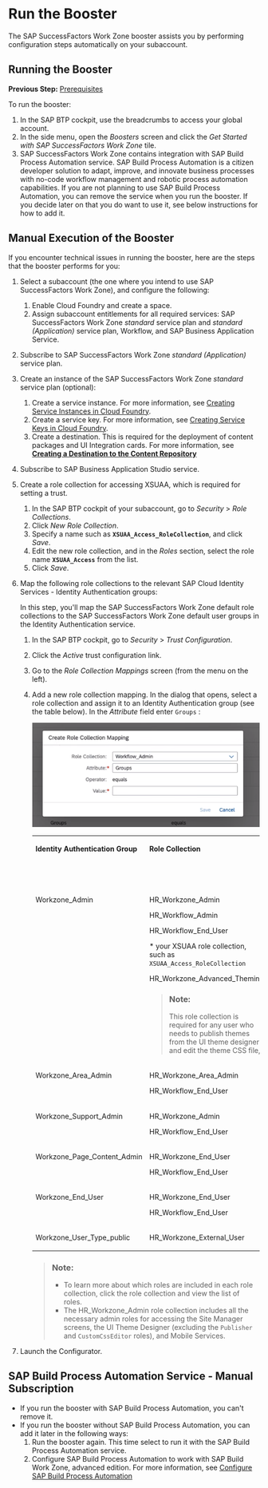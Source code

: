 <!-- loio77be32c76314481eacb93ccf86daed92 -->

# Run the Booster

The SAP SuccessFactors Work Zone booster assists you by performing configuration steps automatically on your subaccount.



<a name="loio77be32c76314481eacb93ccf86daed92__section_dwc_1gy_jmb"/>

## Running the Booster

**Previous Step:** [Prerequisites](prerequisites-96b51b1.md)

To run the booster:

1.  In the SAP BTP cockpit, use the breadcrumbs to access your global account.
2.  In the side menu, open the *Boosters* screen and click the *Get Started with SAP SuccessFactors Work Zone* tile.
3.  SAP SuccessFactors Work Zone contains integration with SAP Build Process Automation service. SAP Build Process Automation is a citizen developer solution to adapt, improve, and innovate business processes with no-code workflow management and robotic process automation capabilities. If you are not planning to use SAP Build Process Automation, you can remove the service when you run the booster. If you decide later on that you do want to use it, see below instructions for how to add it.



<a name="loio77be32c76314481eacb93ccf86daed92__section_s5q_kwh_zqb"/>

## Manual Execution of the Booster

If you encounter technical issues in running the booster, here are the steps that the booster performs for you:

1.  Select a subaccount \(the one where you intend to use SAP SuccessFactors Work Zone\), and configure the following:
    1.  Enable Cloud Foundry and create a space.
    2.  Assign subaccount entitlements for all required services: SAP SuccessFactors Work Zone *standard* service plan and *standard \(Application\)* service plan, Workflow, and SAP Business Application Service.

2.  Subscribe to SAP SuccessFactors Work Zone *standard \(Application\)* service plan.
3.  Create an instance of the SAP SuccessFactors Work Zone *standard* service plan \(optional\):
    1.  Create a service instance. For more information, see [Creating Service Instances in Cloud Foundry](https://help.sap.com/viewer/09cc82baadc542a688176dce601398de/Cloud/en-US/6d6846def3c443aa9f83d127353147ce.html).
    2.  Create a service key. For more information, see [Creating Service Keys in Cloud Foundry](https://help.sap.com/viewer/09cc82baadc542a688176dce601398de/Cloud/en-US/6fcac08409db4b0f9ad55a6acd4d31c5.html).
    3.  Create a destination. This is required for the deployment of content packages and UI Integration cards. For more information, see [**Creating a Destination to the Content Repository**](https://help.sap.com/docs/WZ/7d3b9c7211ca4d7a9630b524205ee836/4a90162810014b9396dd0edd00b9bc78.html)

4.  Subscribe to SAP Business Application Studio service.
5.  Create a role collection for accessing XSUAA, which is required for setting a trust.
    1.  In the SAP BTP cockpit of your subaccount, go to *Security* \> *Role Collections*.
    2.  Click *New Role Collection*.
    3.  Specify a name such as **`XSUAA_Access_RoleCollection`**, and click *Save*.
    4.  Edit the new role collection, and in the *Roles* section, select the role name **`XSUAA_Access`** from the list.
    5.  Click *Save*.

6.  Map the following role collections to the relevant SAP Cloud Identity Services - Identity Authentication groups:

    In this step, you'll map the SAP SuccessFactors Work Zone default role collections to the SAP SuccessFactors Work Zone default user groups in the Identity Authentication service.

    1.  In the SAP BTP cockpit, go to *Security* \> *Trust Configuration*.
    2.  Click the *Active* trust configuration link.
    3.  Go to the *Role Collection Mappings* screen \(from the menu on the left\).
    4.  Add a new role collection mapping. In the dialog that opens, select a role collection and assign it to an Identity Authentication group \(see the table below\). In the *Attribute* field enter `Groups` :

        ![](images/IAS_RoleCollection_350ac5b.png)


        <table>
        <tr>
        <th valign="top">

        Identity Authentication Group


        
        </th>
        <th valign="top">

        Role Collection


        
        </th>
        <th valign="top">

        SAP SuccessFactors Work Zone Persona


        
        </th>
        </tr>
        <tr>
        <td valign="top">
        
        Workzone\_Admin


        
        </td>
        <td valign="top">
        
        HR\_Workzone\_Admin

        HR\_Workflow\_Admin

        HR\_Workflow\_End\_User

        \* your XSUAA role collection, such as `XSUAA_Access_RoleCollection` 

        HR\_Workzone\_Advanced\_Theming

        > ### Note:  
        > This role collection is required for any user who needs to publish themes from the UI theme designer , and edit the theme CSS file,


        
        </td>
        <td valign="top">
        
        Company Admin


        
        </td>
        </tr>
        <tr>
        <td valign="top">
        
        Workzone\_Area\_Admin


        
        </td>
        <td valign="top">
        
        HR\_Workzone\_Area\_Admin

        HR\_Workflow\_End\_User


        
        </td>
        <td valign="top">
        
        Area Admin


        
        </td>
        </tr>
        <tr>
        <td valign="top">
        
        Workzone\_Support\_Admin


        
        </td>
        <td valign="top">
        
        HR\_Workzone\_Admin

        HR\_Workflow\_End\_User


        
        </td>
        <td valign="top">
        
        Support Admin


        
        </td>
        </tr>
        <tr>
        <td valign="top">
        
        Workzone\_Page\_Content\_Admin


        
        </td>
        <td valign="top">
        
        HR\_Workzone\_End\_User

        HR\_Workflow\_End\_User


        
        </td>
        <td valign="top">
        
        Page Content Admin


        
        </td>
        </tr>
        <tr>
        <td valign="top">
        
        Workzone\_End\_User


        
        </td>
        <td valign="top">
        
        HR\_Workzone\_End\_User

        HR\_Workflow\_End\_User


        
        </td>
        <td valign="top">
        
        Full Access User


        
        </td>
        </tr>
        <tr>
        <td valign="top">
        
        Workzone\_User\_Type\_public


        
        </td>
        <td valign="top">
        
        HR\_Workzone\_External\_User


        
        </td>
        <td valign="top">
        
        External User


        
        </td>
        </tr>
        </table>
        
        > ### Note:  
        > -   To learn more about which roles are included in each role collection, click the role collection and view the list of roles.
        > -   The HR\_Workzone\_Admin role collection includes all the necessary admin roles for accessing the Site Manager screens, the UI Theme Designer \(excluding the `Publisher` and `CustomCssEditor` roles\), and Mobile Services.


7.  Launch the Configurator.



<a name="loio77be32c76314481eacb93ccf86daed92__section_bgr_fth_zqb"/>

## SAP Build Process Automation Service - Manual Subscription

-   If you run the booster with SAP Build Process Automation, you can't remove it.
-   If you run the booster without SAP Build Process Automation, you can add it later in the following ways:
    1.  Run the booster again. This time select to run it with the SAP Build Process Automation service.
    2.  Configure SAP Build Process Automation to work with SAP Build Work Zone, advanced edition. For more information, see [Configure SAP Build Process Automation](https://help.sap.com/docs/PROCESS_AUTOMATION/a331c4ef0a9d48a89c779fd449c022e7/3dbbe660fab54eeeb79c844a0de84103.html) 


